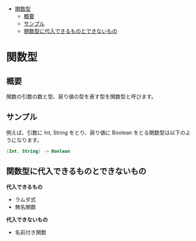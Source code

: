 - [関数型](#関数型)
  - [概要](#概要)
  - [サンプル](#サンプル)
  - [関数型に代入できるものとできないもの](#関数型に代入できるものとできないもの)


# 関数型

## 概要

関数の引数の数と型、戻り値の型を表す型を関数型と呼びます。


## サンプル

例えば、引数に Int, String をとり、戻り値に Boolean をとる関数型は以下のようになります。

```kotlin
(Int, String) -> Boolean
```


## 関数型に代入できるものとできないもの

**代入できるもの**

- ラムダ式
- 無名関数


**代入できないもの**

- 名前付き関数




